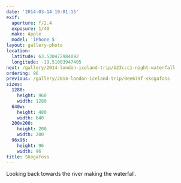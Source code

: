 ```yaml
---
date: '2014-03-14 19:01:15'
exif:
  aperture: f/2.4
  exposure: 1/40
  make: Apple
  model: 'iPhone 5'
layout: gallery-photo
location:
  latitude: 63.530472984092
  longitude: -19.51003947495
next: /gallery/2014-london-iceland-trip/b23ccc1-night-waterfall
ordering: 96
previous: /gallery/2014-london-iceland-trip/0ee679f-skogafoss
sizes:
  1280:
    height: 960
    width: 1280
  640w:
    height: 480
    width: 640
  200x200:
    height: 200
    width: 200
  96x96:
    height: 96
    width: 96
title: Skógafoss
---
```


Looking back towards the river making the waterfall.
